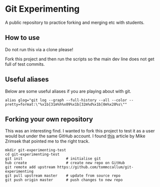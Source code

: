 # Git Experimenting

A public repository to practice forking and merging etc with students.

## How to use

Do not run this via a clone please!

Fork this project and then run the scripts so the main dev line does not get full of test commits.

## Useful aliases

Below are some useful aliases if you are playing about with git.

```
alias glog="git log --graph --full-history --all --color --pretty=format:\"%x1b[31m%h%x09%x1b[32m%d%x1b[0m%x20%s\""
```

## Forking your own repository

This was an interesting find.  I wanted to fork this project to test it as a user would but under the same GitHub account.  I found [this](https://medium.com/@mikezrimsek/fork-your-own-github-repository-19ad4582b50a) article by Mike Zrimsek that pointed me to the right track.

```
mkdir git-experimenting-test
cd git-experimenting-test
git init                    # initialise git 
hub create                  # create new repo on GitHub
git remote add upstream https://github.com/tommccallum/git-experimenting
git pull upstream master    # update from source repo
git push origin master      # push changes to new repo
```